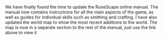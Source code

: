 We have finally found the time to update the RuneScape online manual. The manual now contains instructions for all the main aspects of the game, as well as guides for individual skills such as smithing and crafting. I have also updated the world map to show the most recent additions to the world. The map is now in a separate section to the rest of the manual, just use the link above to view it
